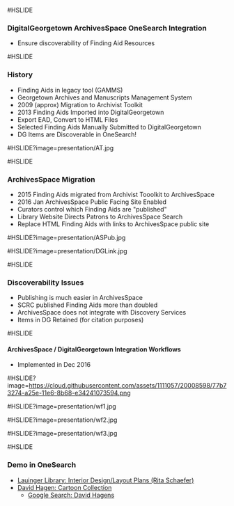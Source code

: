 #HSLIDE
### DigitalGeorgetown ArchivesSpace OneSearch Integration

- Ensure discoverability of Finding Aid Resources

#HSLIDE
### History

- Finding Aids in legacy tool (GAMMS)
 -  Georgetown Archives and Manuscripts Management System <!-- .element: class="fragment" -->
- 2009 (approx) Migration to Archivist Toolkit <!-- .element: class="fragment" -->
- 2013 Finding Aids Imported into DigitalGeorgetown<!-- .element: class="fragment" -->
 - Export EAD, Convert to HTML Files
 - Selected Finding Aids Manually Submitted to DigitalGeorgetown
 - DG Items are Discoverable in OneSearch!
 
#HSLIDE?image=presentation/AT.jpg

#HSLIDE
### ArchivesSpace Migration
 - 2015 Finding Aids migrated from Archivist Tooolkit to ArchivesSpace <!-- .element: class="fragment" -->
 - 2016 Jan ArchivesSpace Public Facing Site Enabled <!-- .element: class="fragment" -->
  - Curators control which Finding Aids are "published"
  - Library Website Directs Patrons to ArchivesSpace Search
  - Replace HTML Finding Aids with links to ArchivesSpace public site
   
#HSLIDE?image=presentation/ASPub.jpg
    
#HSLIDE?image=presentation/DGLink.jpg

#HSLIDE
### Discoverability Issues
- Publishing is much easier in ArchivesSpace
 - SCRC published Finding Aids more than doubled
- ArchivesSpace does not integrate with Discovery Services
- Items in DG Retained (for citation purposes)

#HSLIDE
#### ArchivesSpace / DigitalGeorgetown Integration Workflows
- Implemented in Dec 2016

#HSLIDE?image=https://cloud.githubusercontent.com/assets/1111057/20008598/77b73274-a25e-11e6-8b68-e34241073594.png

#HSLIDE?image=presentation/wf1.jpg

#HSLIDE?image=presentation/wf2.jpg

#HSLIDE?image=presentation/wf3.jpg

#HSLIDE
### Demo in OneSearch    
- <a target="_blank" href="http://gt.summon.serialssolutions.com/#!/search?ho=t&l=en&q=Lauinger%20Library:%20Interior%20Design%2FLayout%20Plans%20(Rita%20Schaefer) ">Lauinger Library: Interior Design/Layout Plans (Rita Schaefer)</a>
- <a target="_blank" href="http://gt.summon.serialssolutions.com/?q=David+Hagen%3A+Cartoon+Collection ">David Hagen: Cartoon Collection</a>
  - <a target="_blank" href="https://www.google.com/#q=david+hagen+cartoons ">Google Search: David Hagens</a>

